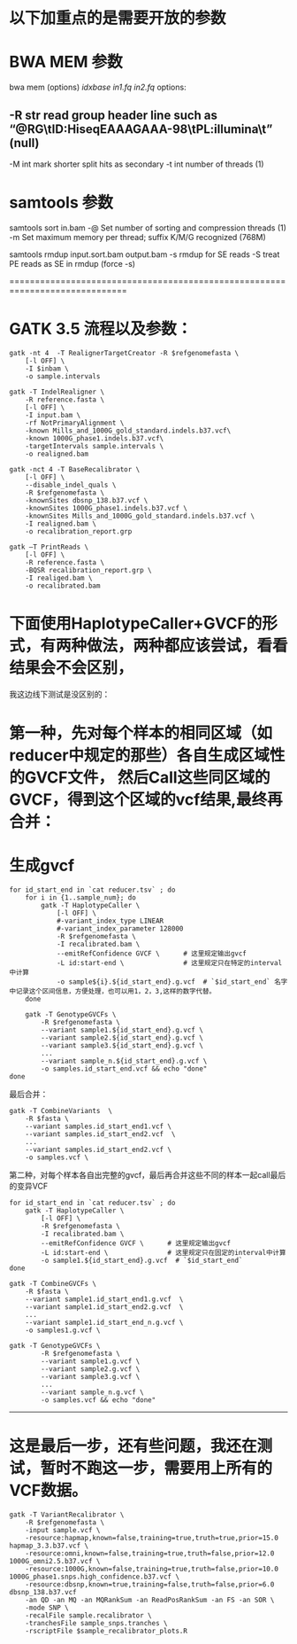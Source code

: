 # 以下加重点的是需要开放的参数
# BWA MEM 参数
bwa mem (options) *idxbase* *in1.fq* *in2.fq*
options:
## -R str  read group header line such as “@RG\tID:HiseqEAAAGAAA-98\tPL:illumina\t” (null)
-M int  mark shorter split hits as secondary
-t int  number of threads (1)

# samtools 参数
samtools sort in.bam
-@  Set number of sorting and compression threads (1)
-m  Set maximum memory per thread; suffix K/M/G recognized (768M)

samtools rmdup input.sort.bam output.bam
-s  rmdup for SE reads
-S  treat PE reads as SE in rmdup (force -s)

=============================================================================

# GATK 3.5 流程以及参数：
```
gatk -nt 4  -T RealignerTargetCreator -R $refgenomefasta \
	[-l OFF] \
    -I $inbam \
    -o sample.intervals

gatk -T IndelRealigner \
    -R reference.fasta \
    [-l OFF] \
    -I input.bam \
    -rf NotPrimaryAlignment \
    -known Mills_and_1000G_gold_standard.indels.b37.vcf\
	-known 1000G_phase1.indels.b37.vcf\
    -targetIntervals sample.intervals \
    -o realigned.bam

gatk -nct 4 -T BaseRecalibrator \
	[-l OFF] \
	--disable_indel_quals \
	-R $refgenomefasta \
    -knownSites dbsnp_138.b37.vcf \
    -knownSites 1000G_phase1.indels.b37.vcf \
    -knownSites Mills_and_1000G_gold_standard.indels.b37.vcf \
    -I realigned.bam \
    -o recalibration_report.grp

gatk –T PrintReads \
	[-l OFF] \
	-R reference.fasta \
	-BQSR recalibration_report.grp \
	-I realiged.bam \
	-o recalibrated.bam
```

# 下面使用HaplotypeCaller+GVCF的形式，有两种做法，两种都应该尝试，看看结果会不会区别，
我这边线下测试是没区别的：

第一种，先对每个样本的相同区域（如 reducer中规定的那些）各自生成区域性的GVCF文件，
然后Call这些同区域的GVCF，得到这个区域的vcf结果,最终再合并：
=======================================================================
# 生成gvcf
```
for id_start_end in `cat reducer.tsv` ; do
	for i in {1..sample_num}; do 
		gatk -T HaplotypeCaller \
			[-l OFF] \
			#-variant_index_type LINEAR 
			#-variant_index_parameter 128000
			-R $refgenomefasta \
			-I recalibrated.bam \
			--emitRefConfidence GVCF \      # 这里规定输出gvcf
			-L id:start-end \               # 这里规定只在特定的interval中计算
			-o sample${i}.${id_start_end}.g.vcf  # `$id_start_end` 名字中记录这个区间信息，方便处理，也可以用1，2，3,这样的数字代替。
	done

	gatk -T GenotypeGVCFs \
		-R $refgenomefasta \
		--variant sample1.${id_start_end}.g.vcf \
		--variant sample2.${id_start_end}.g.vcf \
		--variant sample3.${id_start_end}.g.vcf \
		...
		--variant sample_n.${id_start_end}.g.vcf \
		-o samples.id_start_end.vcf && echo "done"
done
```

最后合并：
```
gatk -T CombineVariants  \
	-R $fasta \
 	--variant samples.id_start_end1.vcf \
 	--variant samples.id_start_end2.vcf  \
 	...
 	--variant samples.id_start_end2.vcf \
 	-o samples.vcf \
```


第二种，对每个样本各自出完整的gvcf，最后再合并这些不同的样本一起call最后的变异VCF
```
for id_start_end in `cat reducer.tsv` ; do
	gatk -T HaplotypeCaller \
		[-l OFF] \
		-R $refgenomefasta \
		-I recalibrated.bam \
		--emitRefConfidence GVCF \      # 这里规定输出gvcf
		-L id:start-end \               # 这里规定只在固定的interval中计算
		-o sample1.${id_start_end}.g.vcf  # `$id_start_end` 
done

gatk -T CombineGVCFs \
	-R $fasta \
 	--variant sample1.id_start_end1.g.vcf  \
 	--variant sample1.id_start_end2.g.vcf  \
 	...
 	--variant sample1.id_start_end_n.g.vcf \
 	-o samples1.g.vcf \

gatk -T GenotypeGVCFs \
		-R $refgenomefasta \
		--variant sample1.g.vcf \
		--variant sample2.g.vcf \
		--variant sample3.g.vcf \
		...
		--variant sample_n.g.vcf \
		-o samples.vcf && echo "done"

```
************

# 这是最后一步，还有些问题，我还在测试，暂时不跑这一步，需要用上所有的VCF数据。

```
gatk -T VariantRecalibrator \
	-R $refgenomefasta \
	-input sample.vcf \
	-resource:hapmap,known=false,training=true,truth=true,prior=15.0 hapmap_3.3.b37.vcf \
	-resource:omni,known=false,training=true,truth=false,prior=12.0 1000G_omni2.5.b37.vcf \
	-resource:1000G,known=false,training=true,truth=false,prior=10.0 1000G_phase1.snps.high_confidence.b37.vcf \
	-resource:dbsnp,known=true,training=false,truth=false,prior=6.0 dbsnp_138.b37.vcf 
	-an QD -an MQ -an MQRankSum -an ReadPosRankSum -an FS -an SOR \
	-mode SNP \
	-recalFile sample.recalibrator \
	-tranchesFile sample_snps.tranches \
	-rscriptFile $sample_recalibrator_plots.R
```


